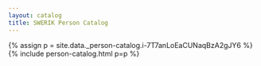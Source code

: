```yaml
---
layout: catalog
title: SWERIK Person Catalog
---
```

{% assign p = site.data._person-catalog.i-7T7anLoEaCUNaqBzA2gJY6 %}
{% include person-catalog.html p=p %}

